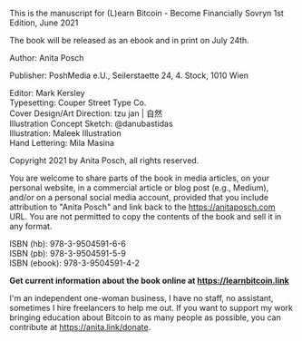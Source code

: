 This is the manuscript for (L)earn Bitcoin - Become Financially Sovryn 1st Edition, June 2021

The book will be released as an ebook and in print on July 24th. 

Author: Anita Posch

Publisher: PoshMedia e.U., Seilerstaette 24, 4. Stock, 1010 Wien

Editor: Mark Kersley  
Typesetting: Couper Street Type Co.  
Cover Design/Art Direction: tzu jan | 自然  
Illustration Concept Sketch: @danubastidas  
Illustration: Maleek Illustration  
Hand Lettering: Mila Masina

Copyright 2021 by Anita Posch, all rights reserved.

You are welcome to share parts of the book in media articles, on your personal website, in a commercial article or blog post (e.g., Medium), and/or on a personal social media account, provided that you include attribution to "Anita Posch" and link back to the https://anitaposch.com URL. You are not permitted to copy the contents of the book and sell it in any format.

ISBN (hb): 978-3-9504591-6-6  
ISBN (pb): 978-3-9504591-5-9  
ISBN (ebook): 978-3-9504591-4-2

**Get current information about the book online at https://learnbitcoin.link**

I'm an independent one-woman business, I have no staff, no assistant, sometimes I hire freelancers to help me out. If you want to support my work bringing education about Bitcoin to as many people as possible, you can contribute at https://anita.link/donate.